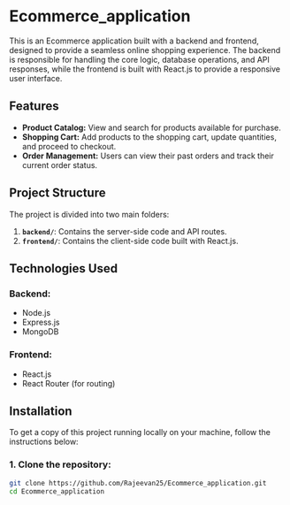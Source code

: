 # Ecommerce_application

This is an Ecommerce application built with a backend and frontend, designed to provide a seamless online shopping experience. The backend is responsible for handling the core logic, database operations, and API responses, while the frontend is built with React.js to provide a responsive user interface.

## Features

- **Product Catalog:** View and search for products available for purchase.
- **Shopping Cart:** Add products to the shopping cart, update quantities, and proceed to checkout.
- **Order Management:** Users can view their past orders and track their current order status.

## Project Structure

The project is divided into two main folders:

1. **`backend/`**: Contains the server-side code and API routes.
2. **`frontend/`**: Contains the client-side code built with React.js.

## Technologies Used

### Backend:
- Node.js
- Express.js
- MongoDB 

### Frontend:
- React.js
- React Router (for routing)

## Installation

To get a copy of this project running locally on your machine, follow the instructions below:

### 1. Clone the repository:

```bash
git clone https://github.com/Rajeevan25/Ecommerce_application.git
cd Ecommerce_application
